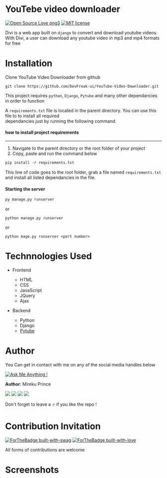 # YouTebe video downloader
[![Open Source Love png3](https://badges.frapsoft.com/os/v3/open-source.png?v=103)][github]
[![MIT license](https://img.shields.io/badge/License-MIT-blue.svg)][license]


Divi is a web app built on `django` to convert and download youtube videos.  
With Divi, a user can download any youtube video in mp3 and mp4 formats for free
  

# Installation
Clone YouTube Video Downloader from github
```
git clone https://github.com/DevFreak-ui/YouTube-Video-Downloader.git
```

This project requires `python`, `Django`, `Pytube` and many other dependancies
in order to function

A  `requirements.txt` file is located in the parent directory. You can use this 
file to to install all required  
dependancies just by running the following command.
  
#### how to install project requirements
*** 
1. Navigate to the parent directory or the root folder of your project
2. Copy, paste and run the command below

```python
pip install -r requirements.txt
```
This line of code goes to the root folder, grab a file named `requirements.txt`
and install all listed dependancies in the file.  

#### Starting the server
```python
py manage.py runserver
```
or
```
python manage.py runserver
```
or 
```
python mage.py runserver <port number>
```


# Technnologies Used
* Frontend
    + HTML
    + CSS
    + JavaScript
    + JQuery
    + Ajax

* Backend
    + Python
    + Django
    + [Pytube][pytube]


# Author
You Can get in contact with me on any of the social media handles below

[![Ask Me Anything !](https://img.shields.io/badge/Ask%20me-anything-cc1bbd.svg)][mail]

**Author**: Mireku Prince

[![](http://i.imgur.com/P3YfQoD.png)][facebook]
[![](http://i.imgur.com/tXSoThF.png)][twitter]
[![](http://i.imgur.com/1AGmwO3.png)][dribbble]
[![](http://i.imgur.com/0o48UoR.png)][github]  

Don't forget to leave a ⭐ if you like the repo !



# Contribution Invitation
[![ForTheBadge built-with-swag](http://ForTheBadge.com/images/badges/built-with-swag.svg)][github]
[![ForTheBadge built-with-love](http://ForTheBadge.com/images/badges/built-with-love.svg)][github]  

All forms of contributions are welcome  




# Screenshots




[pytube]: https://pytube.io/en/latest/user/quickstart.html
[mail]: mailto:devfreak235@gmail.com
[twitter]: https://www.twitter.com/@freakish_prince
[facebook]: https://web.facebook.com/devfreak/
[github]: https://github.com/DevFreak-ui
[dribbble]: https://dribbble.com/DevFreak1
[license]: https://github.com/DevFreak-ui/YouTube-Video-Downloader/blob/main/LICENSE
